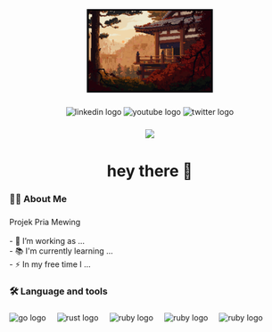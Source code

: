 <div align="center">
  <img height="150" src="dist/gif 1.gif"  />
</div>

###

<div align="center">
  <img src="https://img.shields.io/static/v1?message=LinkedIn&logo=linkedin&label=&color=0077B5&logoColor=white&labelColor=&style=for-the-badge" height="25" alt="linkedin logo"  />
  <img src="https://img.shields.io/static/v1?message=Youtube&logo=youtube&label=&color=FF0000&logoColor=white&labelColor=&style=for-the-badge" height="25" alt="youtube logo"  />
  <img src="https://img.shields.io/static/v1?message=Twitter&logo=twitter&label=&color=1DA1F2&logoColor=white&labelColor=&style=for-the-badge" height="25" alt="twitter logo"  />
</div>

###

<div align="center">
  <img src="https://visitor-badge.laobi.icu/badge?page_id=maurodesouza.maurodesouza&"  />
</div>

###

<h1 align="center">hey there 👋</h1>

###

<h3 align="left">👩‍💻  About Me</h3>

###

<p align="left">Projek Pria Mewing<br><br>- 🔭 I’m working as ...<br>- 📚 I'm currently learning ...<br>- ⚡ In my free time I ...</p>

###

<h3 align="left">🛠 Language and tools</h3>

###

<div align="left">
  <img src="https://upload.wikimedia.org/wikipedia/commons/thumb/2/27/PHP-logo.svg/1280px-PHP-logo.svg.png" height="40" alt="go logo"  />
  <img width="12" />
  <img src="https://upload.wikimedia.org/wikipedia/commons/thumb/d/d5/Tailwind_CSS_Logo.svg/320px-Tailwind_CSS_Logo.svg.png" height="40" alt="rust logo"  />
  <img width="12" />
  <img src="https://upload.wikimedia.org/wikipedia/commons/thumb/6/6a/JavaScript-logo.png/800px-JavaScript-logo.png" height="40" alt="ruby logo"  />
  <img width="12" />
  <img src="https://cdn-icons-png.flaticon.com/512/732/732212.png" height="40" alt="ruby logo"  />
  <img width="12" />
  <img src="https://seeklogo.com/images/C/css-3-logo-023C1A7171-seeklogo.com.png" height="40" alt="ruby logo"  />
  
</div>

###



###



###
